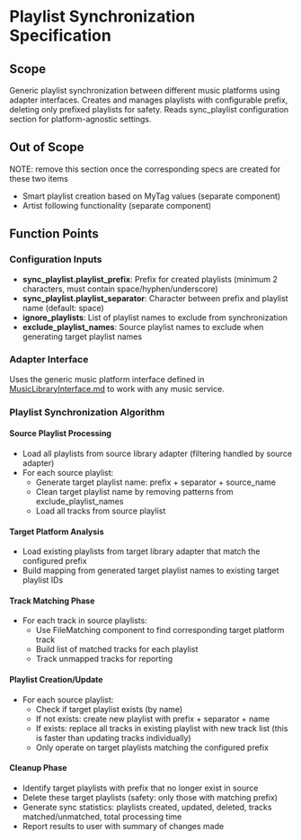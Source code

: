 # Playlist Synchronization Specification

## Scope
Generic playlist synchronization between different music platforms using adapter interfaces.
Creates and manages playlists with configurable prefix, deleting only prefixed playlists for safety.
Reads sync_playlist configuration section for platform-agnostic settings.

## Out of Scope
NOTE: remove this section once the corresponding specs are created for these two items
- Smart playlist creation based on MyTag values (separate component)
- Artist following functionality (separate component) 

## Function Points

### Configuration Inputs
- **sync_playlist.playlist_prefix**: Prefix for created playlists (minimum 2 characters, must contain space/hyphen/underscore)
- **sync_playlist.playlist_separator**: Character between prefix and playlist name (default: space)
- **ignore_playlists**: List of playlist names to exclude from synchronization
- **exclude_playlist_names**: Source playlist names to exclude when generating target playlist names

### Adapter Interface
Uses the generic music platform interface defined in [MusicLibraryInterface.md](MusicLibraryInterface.md) to work with any music service.

### Playlist Synchronization Algorithm

#### Source Playlist Processing
- Load all playlists from source library adapter (filtering handled by source adapter)
- For each source playlist:
  - Generate target playlist name: prefix + separator + source_name
  - Clean target playlist name by removing patterns from exclude_playlist_names
  - Load all tracks from source playlist

#### Target Platform Analysis
- Load existing playlists from target library adapter that match the configured prefix
- Build mapping from generated target playlist names to existing target playlist IDs

#### Track Matching Phase
- For each track in source playlists:
  - Use FileMatching component to find corresponding target platform track
  - Build list of matched tracks for each playlist
  - Track unmapped tracks for reporting

#### Playlist Creation/Update
- For each source playlist:
  - Check if target playlist exists (by name)
  - If not exists: create new playlist with prefix + separator + name
  - If exists: replace all tracks in existing playlist with new track list (this is faster than updating tracks individually)
  - Only operate on target playlists matching the configured prefix

#### Cleanup Phase
- Identify target playlists with prefix that no longer exist in source
- Delete these target playlists (safety: only those with matching prefix)
- Generate sync statistics: playlists created, updated, deleted, tracks matched/unmatched, total processing time
- Report results to user with summary of changes made
